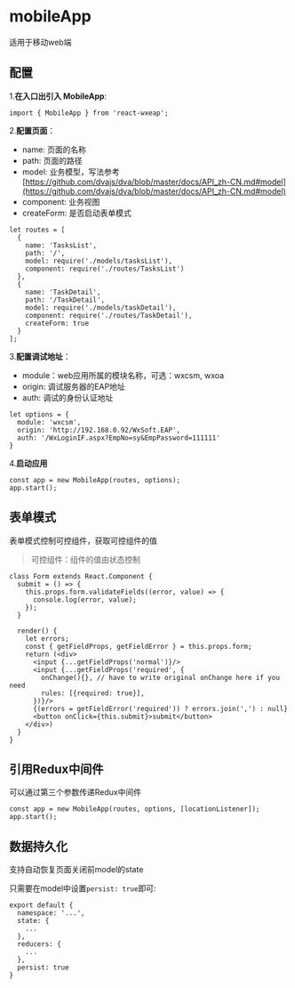 # mobileApp

适用于移动web端

## 配置

1.**在入口出引入 MobileApp**:

```
import { MobileApp } from 'react-wxeap';
```

2.**配置页面**：

* name: 页面的名称
* path: 页面的路径
* model: 业务模型，写法参考[https://github.com/dvajs/dva/blob/master/docs/API_zh-CN.md#model](https://github.com/dvajs/dva/blob/master/docs/API_zh-CN.md#model)
* component: 业务视图
* createForm: 是否启动表单模式

```
let routes = [
  {
    name: 'TasksList',
    path: '/',
    model: require('./models/tasksList'),
    component: require('./routes/TasksList')
  },
  {
    name: 'TaskDetail',
    path: '/TaskDetail',
    model: require('./models/taskDetail'),
    component: require('./routes/TaskDetail'),
    createForm: true
  }
];
```

3.**配置调试地址**：

* module：web应用所属的模块名称，可选：wxcsm, wxoa
* origin: 调试服务器的EAP地址
* auth: 调试的身份认证地址

```
let options = {
  module: 'wxcsm',
  origin: 'http://192.168.0.92/WxSoft.EAP',
  auth: '/WxLoginIF.aspx?EmpNo=sy&EmpPassword=111111'
}
```

4.**启动应用**
```
const app = new MobileApp(routes, options);
app.start();
```

## 表单模式

表单模式控制可控组件，获取可控组件的值

> 可控组件：组件的值由状态控制

```
class Form extends React.Component {
  submit = () => {
    this.props.form.validateFields((error, value) => {
      console.log(error, value);
    });
  }

  render() {
    let errors;
    const { getFieldProps, getFieldError } = this.props.form;
    return (<div>
      <input {...getFieldProps('normal')}/>
      <input {...getFieldProps('required', {
        onChange(){}, // have to write original onChange here if you need
        rules: [{required: true}],
      })}/>
      {(errors = getFieldError('required')) ? errors.join(',') : null}
      <button onClick={this.submit}>submit</button>
    </div>)
  }
}
```

## 引用Redux中间件

可以通过第三个参数传递Redux中间件

```
const app = new MobileApp(routes, options, [locationListener]);
app.start();
```

## 数据持久化

支持自动恢复页面关闭前model的state

只需要在model中设置`persist: true`即可:

```
export default {
  namespace: '...',
  state: {
    ...
  },
  reducers: {
    ...
  },
  persist: true
}
```